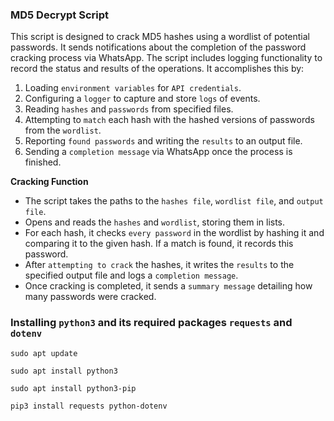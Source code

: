 ### MD5 Decrypt Script
This script is designed to crack MD5 hashes using a wordlist of potential passwords. It sends notifications about the completion of the password cracking process via WhatsApp. The script includes logging functionality to record the status and results of the operations. It accomplishes this by:

1. Loading `environment variables` for `API credentials`.
2. Configuring a `logger` to capture and store `logs` of events.
3. Reading `hashes` and `passwords` from specified files.
4. Attempting to `match` each hash with the hashed versions of passwords from the `wordlist`.
5. Reporting `found passwords` and writing the `results` to an output file.
5. Sending a `completion message` via WhatsApp once the process is finished.

**Cracking Function**
* The script takes the paths to the `hashes file`, `wordlist file`, and `output file`.
* Opens and reads the `hashes` and `wordlist`, storing them in lists.
* For each hash, it checks `every password` in the wordlist by hashing it and comparing it to the given hash. If a match is found, it records this password.
* After `attempting to crack` the hashes, it writes the `results` to the specified output file and logs a `completion message`.
* Once cracking is completed, it sends a `summary message` detailing how many passwords were cracked.


### Installing `python3` and its required packages `requests` and `dotenv`

`sudo apt update`

`sudo apt install python3`

`sudo apt install python3-pip`

`pip3 install requests python-dotenv`  

